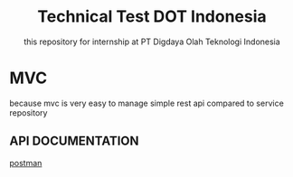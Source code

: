   <h1 align="center"> Technical Test DOT Indonesia</h1>
 <p align="center">this repository for internship at PT Digdaya Olah Teknologi Indonesia</p>

# MVC 
because mvc is very easy to manage simple rest api compared to service repository


## API DOCUMENTATION

[postman](https://documenter.getpostman.com/view/20313352/2s93eSZvaL)

